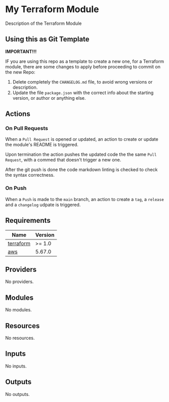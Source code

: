 <!-- BEGIN_TF_DOCS -->
# My Terraform Module

Description of the Terraform Module

## Using this as Git Template

**IMPORTANT!!!**

IF you are using this repo as a template to create a new one, for a Terraform module, there are some changes to apply before proceeding to commit on the new Repo:

1. Delete completely the `CHANGELOG.md` file, to avoid wrong versions or description.
2. Update the file `package.json` with the correct info about the starting version, or author or anything else.

## Actions

### On Pull Requests

When a `Pull Request` is opened or updated, an action to create or update the module's README is triggered.

Upon termination the action pushes the updated code the the same `Pull Request`, with a commed that doesn't trigger a new one.

After the git push is done the code markdown linting is checked to check the syntax correctness.

### On Push

When a `Push` is made to the `main` branch, an action to create a `tag`, a `release` and a `changelog` udpate is triggered.

## Requirements

| Name | Version |
|------|---------|
| <a name="requirement_terraform"></a> [terraform](#requirement\_terraform) | >= 1.0 |
| <a name="requirement_aws"></a> [aws](#requirement\_aws) | 5.67.0 |

## Providers

No providers.

## Modules

No modules.

## Resources

No resources.

## Inputs

No inputs.

## Outputs

No outputs.
<!-- END_TF_DOCS -->